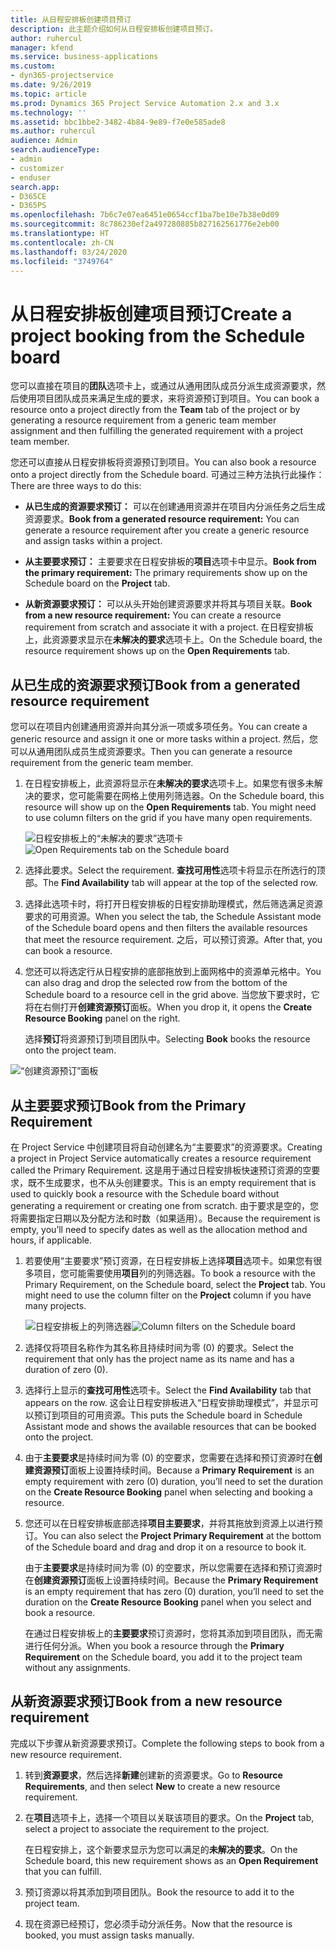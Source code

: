 ```yaml
---
title: 从日程安排板创建项目预订
description: 此主题介绍如何从日程安排板创建项目预订。
author: ruhercul
manager: kfend
ms.service: business-applications
ms.custom:
- dyn365-projectservice
ms.date: 9/26/2019
ms.topic: article
ms.prod: Dynamics 365 Project Service Automation 2.x and 3.x
ms.technology: ''
ms.assetid: bbc1bbe2-3482-4b84-9e89-f7e0e585ade8
ms.author: ruhercul
audience: Admin
search.audienceType:
- admin
- customizer
- enduser
search.app:
- D365CE
- D365PS
ms.openlocfilehash: 7b6c7e07ea6451e0654ccf1ba7be10e7b38e0d09
ms.sourcegitcommit: 8c786230ef2a497280885b827162561776e2eb00
ms.translationtype: HT
ms.contentlocale: zh-CN
ms.lasthandoff: 03/24/2020
ms.locfileid: "3749764"
---
```

# <a name="create-a-project-booking-from-the-schedule-board"></a><span data-ttu-id="dc618-103">从日程安排板创建项目预订</span><span class="sxs-lookup"><span data-stu-id="dc618-103">Create a project booking from the Schedule board</span></span>

<span data-ttu-id="dc618-104">您可以直接在项目的**团队**选项卡上，或通过从通用团队成员分派生成资源要求，然后使用项目团队成员来满足生成的要求，来将资源预订到项目。</span><span class="sxs-lookup"><span data-stu-id="dc618-104">You can book a resource onto a project directly from the **Team** tab of the project or by generating a resource requirement from a generic team member assignment and then fulfilling the generated requirement with a project team member.</span></span>

<span data-ttu-id="dc618-105">您还可以直接从日程安排板将资源预订到项目。</span><span class="sxs-lookup"><span data-stu-id="dc618-105">You can also book a resource onto a project directly from the Schedule board.</span></span> <span data-ttu-id="dc618-106">可通过三种方法执行此操作：</span><span class="sxs-lookup"><span data-stu-id="dc618-106">There are three ways to do this:</span></span>

- <span data-ttu-id="dc618-107">**从已生成的资源要求预订：** 可以在创建通用资源并在项目内分派任务之后生成资源要求。</span><span class="sxs-lookup"><span data-stu-id="dc618-107">**Book from a generated resource requirement:** You can generate a resource requirement after you create a generic resource and assign tasks within a project.</span></span>

- <span data-ttu-id="dc618-108">**从主要要求预订：** 主要要求在日程安排板的**项目**选项卡中显示。</span><span class="sxs-lookup"><span data-stu-id="dc618-108">**Book from the primary requirement:** The primary requirements show up on the Schedule board on the **Project** tab.</span></span> 

- <span data-ttu-id="dc618-109">**从新资源要求预订：** 可以从头开始创建资源要求并将其与项目关联。</span><span class="sxs-lookup"><span data-stu-id="dc618-109">**Book from a new resource requirement:** You can create a resource requirement from scratch and associate it with a project.</span></span> <span data-ttu-id="dc618-110">在日程安排板上，此资源要求显示在**未解决的要求**选项卡上。</span><span class="sxs-lookup"><span data-stu-id="dc618-110">On the Schedule board, the resource requirement shows up on the **Open Requirements** tab.</span></span>

## <a name="book-from-a-generated-resource-requirement"></a><span data-ttu-id="dc618-111">从已生成的资源要求预订</span><span class="sxs-lookup"><span data-stu-id="dc618-111">Book from a generated resource requirement</span></span>

<span data-ttu-id="dc618-112">您可以在项目内创建通用资源并向其分派一项或多项任务。</span><span class="sxs-lookup"><span data-stu-id="dc618-112">You can create a generic resource and assign it one or more tasks within a project.</span></span> <span data-ttu-id="dc618-113">然后，您可以从通用团队成员生成资源要求。</span><span class="sxs-lookup"><span data-stu-id="dc618-113">Then you can generate a resource requirement from the generic team member.</span></span> 

1.  <span data-ttu-id="dc618-114">在日程安排板上，此资源将显示在**未解决的要求**选项卡上。如果您有很多未解决的要求，您可能需要在网格上使用列筛选器。</span><span class="sxs-lookup"><span data-stu-id="dc618-114">On the Schedule board, this resource will show up on the **Open Requirements** tab. You might need to use column filters on the grid if you have many open requirements.</span></span> 

    <span data-ttu-id="dc618-115">![日程安排板上的“未解决的要求”选项卡](media/FAQ-Project-Booking-Schedule-Board-1.png "预订和分派表的屏幕截图")</span><span class="sxs-lookup"><span data-stu-id="dc618-115">![Open Requirements tab on the Schedule board](media/FAQ-Project-Booking-Schedule-Board-1.png "Screenshot of bookings and assignments table")</span></span>

2. <span data-ttu-id="dc618-116">选择此要求。</span><span class="sxs-lookup"><span data-stu-id="dc618-116">Select the requirement.</span></span> <span data-ttu-id="dc618-117">**查找可用性**选项卡将显示在所选行的顶部。</span><span class="sxs-lookup"><span data-stu-id="dc618-117">The **Find Availability** tab will appear at the top of the selected row.</span></span>
 
3. <span data-ttu-id="dc618-118">选择此选项卡时，将打开日程安排板的日程安排助理模式，然后筛选满足资源要求的可用资源。</span><span class="sxs-lookup"><span data-stu-id="dc618-118">When you select the tab, the Schedule Assistant mode of the Schedule board opens and then filters the available resources that meet the resource requirement.</span></span> <span data-ttu-id="dc618-119">之后，可以预订资源。</span><span class="sxs-lookup"><span data-stu-id="dc618-119">After that, you can book a resource.</span></span>

4. <span data-ttu-id="dc618-120">您还可以将选定行从日程安排的底部拖放到上面网格中的资源单元格中。</span><span class="sxs-lookup"><span data-stu-id="dc618-120">You can also drag and drop the selected row from the bottom of the Schedule board to a resource cell in the grid above.</span></span> <span data-ttu-id="dc618-121">当您放下要求时，它将在右侧打开**创建资源预订**面板。</span><span class="sxs-lookup"><span data-stu-id="dc618-121">When you drop it, it opens the **Create Resource Booking** panel on the right.</span></span>

    <span data-ttu-id="dc618-122">选择**预订**将资源预订到项目团队中。</span><span class="sxs-lookup"><span data-stu-id="dc618-122">Selecting **Book** books the resource onto the project team.</span></span>

![“创建资源预订”面板](media/FAQ-Project-Booking-Schedule-Board-6.png "")
 

## <a name="book-from-the-primary-requirement"></a><span data-ttu-id="dc618-124">从主要要求预订</span><span class="sxs-lookup"><span data-stu-id="dc618-124">Book from the Primary Requirement</span></span>

<span data-ttu-id="dc618-125">在 Project Service 中创建项目将自动创建名为“主要要求”的资源要求。</span><span class="sxs-lookup"><span data-stu-id="dc618-125">Creating a project in Project Service automatically creates a resource requirement called the Primary Requirement.</span></span> <span data-ttu-id="dc618-126">这是用于通过日程安排板快速预订资源的空要求，既不生成要求，也不从头创建要求。</span><span class="sxs-lookup"><span data-stu-id="dc618-126">This is an empty requirement that is used to quickly book a resource with the Schedule board without generating a requirement or creating one from scratch.</span></span> <span data-ttu-id="dc618-127">由于要求是空的，您将需要指定日期以及分配方法和时数（如果适用）。</span><span class="sxs-lookup"><span data-stu-id="dc618-127">Because the requirement is empty, you’ll need to specify dates as well as the allocation method and hours, if applicable.</span></span> 

1. <span data-ttu-id="dc618-128">若要使用“主要要求”预订资源，在日程安排板上选择**项目**选项卡。如果您有很多项目，您可能需要使用**项目**列的列筛选器。</span><span class="sxs-lookup"><span data-stu-id="dc618-128">To book a resource with the Primary Requirement, on the Schedule board, select the **Project** tab. You might need to use the column filter on the **Project** column if you have many projects.</span></span>

   <span data-ttu-id="dc618-129">![日程安排板上的列筛选器](media/FAQ-Project-Booking-Schedule-Board-2.png "预订和分派表的屏幕截图")</span><span class="sxs-lookup"><span data-stu-id="dc618-129">![Column filters on the Schedule board](media/FAQ-Project-Booking-Schedule-Board-2.png "Screenshot of bookings and assignments table")</span></span>

2. <span data-ttu-id="dc618-130">选择仅将项目名称作为其名称且持续时间为零 (0) 的要求。</span><span class="sxs-lookup"><span data-stu-id="dc618-130">Select the requirement that only has the project name as its name and has a duration of zero (0).</span></span>

3. <span data-ttu-id="dc618-131">选择行上显示的**查找可用性**选项卡。</span><span class="sxs-lookup"><span data-stu-id="dc618-131">Select the **Find Availability** tab that appears on the row.</span></span> <span data-ttu-id="dc618-132">这会让日程安排板进入“日程安排助理模式”，并显示可以预订到项目的可用资源。</span><span class="sxs-lookup"><span data-stu-id="dc618-132">This puts the Schedule board in Schedule Assistant mode and shows the available resources that can be booked onto the project.</span></span>

4. <span data-ttu-id="dc618-133">由于**主要要求**是持续时间为零 (0) 的空要求，您需要在选择和预订资源时在**创建资源预订**面板上设置持续时间。</span><span class="sxs-lookup"><span data-stu-id="dc618-133">Because a **Primary Requirement** is an empty requirement with zero (0) duration, you’ll need to set the duration on the **Create Resource Booking** panel when selecting and booking a resource.</span></span>

5. <span data-ttu-id="dc618-134">您还可以在日程安排板底部选择**项目主要要求**，并将其拖放到资源上以进行预订。</span><span class="sxs-lookup"><span data-stu-id="dc618-134">You can also select the **Project Primary Requirement** at the bottom of the Schedule board and drag and drop it on a resource to book it.</span></span>
 
    <span data-ttu-id="dc618-135">由于**主要要求**是持续时间为零 (0) 的空要求，所以您需要在选择和预订资源时在**创建资源预订**面板上设置持续时间。</span><span class="sxs-lookup"><span data-stu-id="dc618-135">Because the **Primary Requirement** is an empty requirement that has zero (0) duration, you’ll need to set the duration on the **Create Resource Booking** panel when you select and book a resource.</span></span>
 
    <span data-ttu-id="dc618-136">在通过日程安排板上的**主要要求**预订资源时，您将其添加到项目团队，而无需进行任何分派。</span><span class="sxs-lookup"><span data-stu-id="dc618-136">When you book a resource through the **Primary Requirement** on the Schedule board, you add it to the project team without any assignments.</span></span>
 
## <a name="book-from-a-new-resource-requirement"></a><span data-ttu-id="dc618-137">从新资源要求预订</span><span class="sxs-lookup"><span data-stu-id="dc618-137">Book from a new resource requirement</span></span>
<span data-ttu-id="dc618-138">完成以下步骤从新资源要求预订。</span><span class="sxs-lookup"><span data-stu-id="dc618-138">Complete the following steps to book from a new resource requirement.</span></span> 

1. <span data-ttu-id="dc618-139">转到**资源要求**，然后选择**新建**创建新的资源要求。</span><span class="sxs-lookup"><span data-stu-id="dc618-139">Go to **Resource Requirements**, and then select **New** to create a new resource requirement.</span></span>

2. <span data-ttu-id="dc618-140">在**项目**选项卡上，选择一个项目以关联该项目的要求。</span><span class="sxs-lookup"><span data-stu-id="dc618-140">On the **Project** tab, select a project to associate the requirement to the project.</span></span>
 
    <span data-ttu-id="dc618-141">在日程安排上，这个新要求显示为您可以满足的**未解决的要求**。</span><span class="sxs-lookup"><span data-stu-id="dc618-141">On the Schedule board, this new requirement shows as an **Open Requirement** that you can fulfill.</span></span>

3. <span data-ttu-id="dc618-142">预订资源以将其添加到项目团队。</span><span class="sxs-lookup"><span data-stu-id="dc618-142">Book the resource to add it to the project team.</span></span>

4. <span data-ttu-id="dc618-143">现在资源已经预订，您必须手动分派任务。</span><span class="sxs-lookup"><span data-stu-id="dc618-143">Now that the resource is booked, you must assign tasks manually.</span></span>


